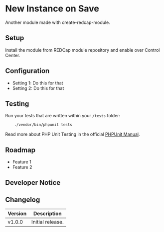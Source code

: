 # New Instance on Save
Another module made with create-redcap-module.

## Setup

Install the module from REDCap module repository and enable over Control Center.

## Configuration

- Setting 1: Do this for that
- Setting 2: Do this for that


## Testing

Run your tests that are written within your `/tests` folder:

```bash
    ./vendor/bin/phpunit tests
``` 
Read more about PHP Unit Testing in the official [PHPUnit Manual](https://phpunit.readthedocs.io/en/9.5/index.html).


## Roadmap

- Feature 1
- Feature 2

## Developer Notice

## Changelog

Version | Description
------- | --------------------
v1.0.0  | Initial release.

